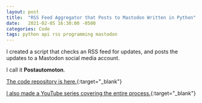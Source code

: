 ```yaml
---
layout: post
title:  "RSS Feed Aggregator that Posts to Mastodon Written in Python"
date:   2021-02-05 16:30:00 -0500
categories: Code
tags: python api rss programming mastodon
---
```

I created a script that checks an RSS feed for updates, and posts the updates to a Mastodon social media account.

I call it **Postautomoton**.

[The code repository is here.](https://github.com/josephkreydt/Postautomoton){:target="_blank"}

[I also made a YouTube series covering the entire process.](https://youtube.com/playlist?list=PLGY0au-SczlkeccjBFsLIE_BKp_sRfEdb){:target="_blank"}